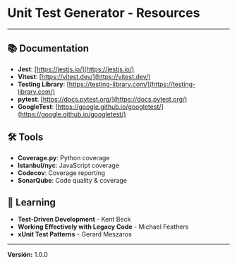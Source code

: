 # Unit Test Generator - Resources

---

## 📚 Documentation
- **Jest**: [https://jestjs.io/](https://jestjs.io/)
- **Vitest**: [https://vitest.dev/](https://vitest.dev/)
- **Testing Library**: [https://testing-library.com/](https://testing-library.com/)
- **pytest**: [https://docs.pytest.org/](https://docs.pytest.org/)
- **GoogleTest**: [https://google.github.io/googletest/](https://google.github.io/googletest/)

## 🛠️ Tools
- **Coverage.py**: Python coverage
- **Istanbul/nyc**: JavaScript coverage
- **Codecov**: Coverage reporting
- **SonarQube**: Code quality & coverage

## 📖 Learning
- **Test-Driven Development** - Kent Beck
- **Working Effectively with Legacy Code** - Michael Feathers
- **xUnit Test Patterns** - Gerard Meszaros

---

**Versión:** 1.0.0
